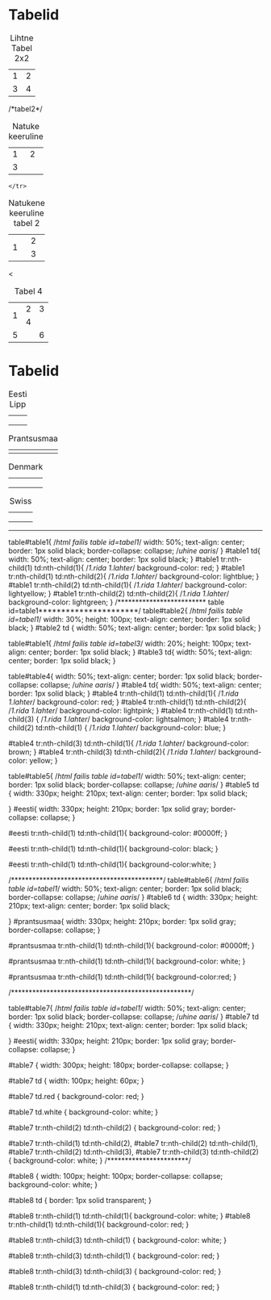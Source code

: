 <!DOCTYPE html>
<html lang="en">
<head>
    <meta charset="UTF-8">
    <title>Title</title>
    <link rel="stylesheet" href="tabelstyle.css">
</head>
<body>
<h1>Tabelid</h1>
<table id="table1">
    <caption>Lihtne Tabel 2x2</caption>
    <tr>
        <td>1</td>
        <td>2</td>
    </tr>
    <tr>
        <td>3</td>
        <td>4</td>
    </tr>
</table>
/*tabel2*/
<table id="table2">
    <caption>Natuke keeruline</caption>
    <tr>
        <td>1</td>
        <td>2</td>
    </tr>
    <tr>
        <td colspan="2">3</td>
    </tr>
</table>

<table id="table3">
    <caption>Natukene keeruline tabel 2</caption>
    <tr>
        <td rowspan="2">1</td>
        <td>2</td>
    </tr>
    <tr>
        <td>3</td>

    </tr>
</table>

<<table id="table4">
    <caption>Tabel 4</caption>
    <tr>
        <td rowspan="2">1</td>
        <td>2</td>
        <td>3</td>
    </tr>
    <tr>
        <td colspan="2">4</td>
    </tr>
    <tr>
        <td colspan="2">5</td>
        <td>6</td>
    </tr>
</table>
<h1>Tabelid</h1>
<table id="table5">
    <caption>Eesti Lipp</caption>
    <tr>
        <td></td>
    </tr>
    <tr>
        <td></td>
    </tr>
    <tr>
        <td></td>
    </tr>
</table>

<table id="table6">
    <caption>Prantsusmaa</caption>
    <tr>
        <td></td>
        <td></td>
        <td></td>
    </tr>
</table>
<table id="table7">
    <caption>Denmark</caption>
    <tr>
        <td class="red"></td>
        <td class="white"></td>
        <td class="red"></td>
    </tr>
    <tr>
        <td class="white"></td>
        <td class="red"></td>
        <td class="white"></td>
    </tr>
    <tr>
        <td class="red"></td>
        <td class="white"></td>
        <td class="red"></td>
    </tr>
</table>
<table id="table8">
    <caption>Swiss</caption>
    <tr>
        <td></td>
        <td></td>
        <td></td>
    </tr>
    <tr>
        <td></td>
        <td colspan="3"></td>
    </tr>
    <tr>
        <td></td>
        <td></td>
        <td></td>
    </tr>
</table>


</body>
</html>

-----------------------------------------------------


table#table1{ /*html failis table id=tabel1*/
    width: 50%;
    text-align: center;
    border: 1px solid black;
    border-collapse: collapse; /*uhine aaris*/
}
#table1 td{
    width: 50%;
    text-align: center;
    border: 1px solid black;
}
#table1 tr:nth-child(1) td:nth-child(1){
    /*1.rida 1.lahter*/
    background-color: red;
}
#table1 tr:nth-child(1) td:nth-child(2){
    /*1.rida 1.lahter*/
    background-color: lightblue;
}
#table1 tr:nth-child(2) td:nth-child(1){
    /*1.rida 1.lahter*/
    background-color: lightyellow;
}
#table1 tr:nth-child(2) td:nth-child(2){
    /*1.rida 1.lahter*/
    background-color: lightgreen;
}
/************************* table id=table1**********************/
table#table2{ /*html failis table id=tabel1*/
    width: 30%;
    height: 100px;
    text-align: center;
    border: 1px solid black;
}
#table2 td {
    width: 50%;
    text-align: center;
    border: 1px solid black;
}


table#table1{ /*html failis table id=tabel3*/
    width: 20%;
    height: 100px;
    text-align: center;
    border: 1px solid black;
}
#table3 td{
    width: 50%;
    text-align: center;
    border: 1px solid black;
}




table#table4{
    width: 50%;
    text-align: center;
    border: 1px solid black;
    border-collapse: collapse; /*uhine aaris*/
}
#table4 td{
    width: 50%;
    text-align: center;
    border: 1px solid black;
}
#table4 tr:nth-child(1) td:nth-child(1){
    /*1.rida 1.lahter*/
    background-color: red;
}
#table4 tr:nth-child(1) td:nth-child(2){
    /*1.rida 1.lahter*/
    background-color: lightpink;
}
#table4 tr:nth-child(1) td:nth-child(3) {
    /*1.rida 1.lahter*/
    background-color: lightsalmon;
}
    #table4 tr:nth-child(2) td:nth-child(1) {
        /*1.rida 1.lahter*/
        background-color: blue;
    }

#table4 tr:nth-child(3) td:nth-child(1){
    /*1.rida 1.lahter*/
    background-color: brown;
}
#table4 tr:nth-child(3) td:nth-child(2){
    /*1.rida 1.lahter*/
    background-color: yellow;
}




table#table5{ /*html failis table id=tabel1*/
    width: 50%;
    text-align: center;
    border: 1px solid black;
    border-collapse: collapse; /*uhine aaris*/
}
#table5 td {
    width: 330px;
    height: 210px;
    text-align: center;
    border: 1px solid black;

}
#eesti{
    width: 330px;
    height: 210px;
    border: 1px solid gray;
    border-collapse: collapse;
}

#eesti tr:nth-child(1) td:nth-child(1){
    background-color: #0000ff;
}

#eesti tr:nth-child(1) td:nth-child(1){
    background-color: black;
}

#eesti tr:nth-child(1) td:nth-child(1){
    background-color:white;
}

/*******************************************/
table#table6{ /*html failis table id=tabel1*/
    width: 50%;
    text-align: center;
    border: 1px solid black;
    border-collapse: collapse; /*uhine aaris*/
}
#table6 td {
    width: 330px;
    height: 210px;
    text-align: center;
    border: 1px solid black;

}
#prantsusmaa{
    width: 330px;
    height: 210px;
    border: 1px solid gray;
    border-collapse: collapse;
}

#prantsusmaa tr:nth-child(1) td:nth-child(1){
    background-color: #0000ff;
}

#prantsusmaa tr:nth-child(1) td:nth-child(1){
    background-color: white;
}

#prantsusmaa tr:nth-child(1) td:nth-child(1){
    background-color:red;
}

/***************************************************/

table#table7{ /*html failis table id=tabel1*/
    width: 50%;
    text-align: center;
    border: 1px solid black;
    border-collapse: collapse; /*uhine aaris*/
}
#table7 td {
    width: 330px;
    height: 210px;
    text-align: center;
    border: 1px solid black;

}
#eesti{
    width: 330px;
    height: 210px;
    border: 1px solid gray;
    border-collapse: collapse;
}

#table7 {
    width: 300px;
    height: 180px;
    border-collapse: collapse;
}

#table7 td {
    width: 100px;
    height: 60px;
}

#table7 td.red {
    background-color: red;
}

#table7 td.white {
    background-color: white;
}

#table7 tr:nth-child(2) td:nth-child(2) {
    background-color: red;
}

#table7 tr:nth-child(1) td:nth-child(2),
#table7 tr:nth-child(2) td:nth-child(1),
#table7 tr:nth-child(2) td:nth-child(3),
#table7 tr:nth-child(3) td:nth-child(2) {
    background-color: white;
}
/***********************/


#table8 {
    width: 100px;
    height: 100px;
    border-collapse: collapse;
    background-color: white;
}

#table8 td {
    border: 1px solid transparent;
}


#table8 tr:nth-child(1) td:nth-child(1){
    background-color: white;
}
#table8 tr:nth-child(1) td:nth-child(1){
    background-color: red;
}

#table8 tr:nth-child(3) td:nth-child(1) {
    background-color: white;
}

#table8 tr:nth-child(3) td:nth-child(1) {
    background-color: red;
}


#table8 tr:nth-child(3) td:nth-child(3) {
    background-color: red;
}

#table8 tr:nth-child(1) td:nth-child(3) {
    background-color: red;
}
